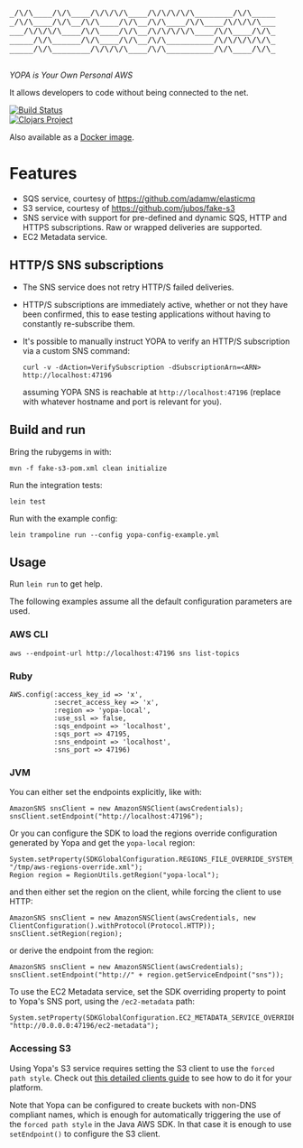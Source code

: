 <pre>
_/\/\____/\/\____/\/\/\/\____/\/\/\/\/\________/\/\_____
_/\/\____/\/\__/\/\____/\/\__/\/\____/\/\____/\/\/\/\___
___/\/\/\/\____/\/\____/\/\__/\/\/\/\/\____/\/\____/\/\_
_____/\/\______/\/\____/\/\__/\/\__________/\/\/\/\/\/\_
_____/\/\________/\/\/\/\____/\/\__________/\/\____/\/\_
________________________________________________________
</pre>

_YOPA is Your Own Personal AWS_

It allows developers to code without being connected to the net.

[![Build Status](https://travis-ci.org/unbounce/yopa.svg)](https://travis-ci.org/unbounce/yopa)
<br/>
[![Clojars Project](http://clojars.org/com.unbounce/yopa/latest-version.svg)](http://clojars.org/com.unbounce/yopa)

Also available as a [Docker image](https://registry.hub.docker.com/u/unbounce/yopa/).

# Features

- SQS service, courtesy of https://github.com/adamw/elasticmq
- S3 service, courtesy of https://github.com/jubos/fake-s3
- SNS service with support for pre-defined and dynamic SQS, HTTP and HTTPS subscriptions.
  Raw or wrapped deliveries are supported.
- EC2 Metadata service.


## HTTP/S SNS subscriptions

- The SNS service does not retry HTTP/S failed deliveries.
- HTTP/S subscriptions are immediately active,
  whether or not they have been confirmed,
  this to ease testing applications without having to constantly re-subscribe them.
- It's possible to manually instruct YOPA to verify an HTTP/S
  subscription via a custom SNS command:

      curl -v -dAction=VerifySubscription -dSubscriptionArn=<ARN> http://localhost:47196

  assuming YOPA SNS is reachable at `http://localhost:47196`
  (replace with whatever hostname and port is relevant for you).


## Build and run

Bring the rubygems in with:

    mvn -f fake-s3-pom.xml clean initialize

Run the integration tests:

    lein test

Run with the example config:

    lein trampoline run --config yopa-config-example.yml


## Usage

Run `lein run` to get help.

The following examples assume all the default configuration parameters are used.


### AWS CLI

    aws --endpoint-url http://localhost:47196 sns list-topics


### Ruby

    AWS.config(:access_key_id => 'x',
               :secret_access_key => 'x',
               :region => 'yopa-local',
               :use_ssl => false,
               :sqs_endpoint => 'localhost',
               :sqs_port => 47195,
               :sns_endpoint => 'localhost',
               :sns_port => 47196)


### JVM

You can either set the endpoints explicitly, like with:

    AmazonSNS snsClient = new AmazonSNSClient(awsCredentials);
    snsClient.setEndpoint("http://localhost:47196");

Or you can configure the SDK to load the regions override configuration generated by Yopa and get the `yopa-local` region:

    System.setProperty(SDKGlobalConfiguration.REGIONS_FILE_OVERRIDE_SYSTEM_PROPERTY, "/tmp/aws-regions-override.xml");
    Region region = RegionUtils.getRegion("yopa-local");

and then either set the region on the client, while forcing the client to use HTTP:

    AmazonSNS snsClient = new AmazonSNSClient(awsCredentials, new ClientConfiguration().withProtocol(Protocol.HTTP));
    snsClient.setRegion(region);

or derive the endpoint from the region:

    AmazonSNS snsClient = new AmazonSNSClient(awsCredentials);
    snsClient.setEndpoint("http://" + region.getServiceEndpoint("sns"));

To use the EC2 Metadata service, set the SDK overriding property to point to Yopa's SNS port, using the `/ec2-metadata` path:

    System.setProperty(SDKGlobalConfiguration.EC2_METADATA_SERVICE_OVERRIDE_SYSTEM_PROPERTY, "http://0.0.0.0:47196/ec2-metadata");


### Accessing S3

Using Yopa's S3 service requires setting the S3 client to use the `forced path style`.
Check out [this detailed clients guide](https://github.com/jubos/fake-s3/wiki/Supported-Clients)
to see how to do it for your platform.

Note that Yopa can be configured to create buckets with non-DNS compliant names,
which is enough for automatically triggering the use of the `forced path style` in the Java AWS SDK.
In that case it is enough to use `setEndpoint()` to configure the S3 client.
